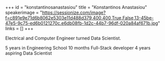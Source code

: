 +++
id = "konstantinosanastasiou"
title = "Konstantinos Anastasiou"
speakerimage = "https://sessionize.com/image?f=c891e9e71d6b8062e5303e11d488d379,400,400,True,False,13-45be-47e5-9c75-ed6b0121270c.e6db08fb-1d2c-44b7-96df-020a84af671b.jpg"
links = []
+++

Electrical and Computer Engineer turned Data Scientist.

5 years in Engineering School
10 months Full-Stack developer
4 years aspiring Data Scientist